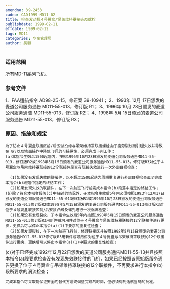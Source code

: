 ```yaml
---
amendno: 39-2453
cadno: CAD1999-MD11-02
title: 检查发动机４号翼盒/吊架维持罩接头及螺栓
publishdate: 1999-02-11
effdate: 1999-02-12
tags: MD11
categories: 华东管理局
author: 吴镝
---
```


### 适用范围 
所有MD-11系列飞机。

<!--more-->
### 参考文件
1、FAA适航指令 AD98-25-15，修正案 39-10941；
 2、1993年 12月 17日颁发的麦道公司服务通告 MD11-55-013，修订版 R1；
 3、1996年 10月 28日颁发的麦道公司服务通告 MD11-55-013，修订版 R2；
 4、1998年 5月 15日颁发的麦道公司服务通告 MD11-55-013，修订版 R3；

### 原因、措施和规定 
    为了防止４号翼盒联接区前/后安装凸缘与吊架维持罩联接螺栓由于疲劳裂纹而引起失效并导致在飞行以及地面操作中降低飞机的可操纵性，必须完成下列工作： 
    (a)本指令生效后1500起落内，按照1996年10月28日颁发的麦道公司服务通告MD11-55-013，修订版R2或1998年5月15日颁发的麦道公司服务通告MD11-55-013，修订版R3对位于４号翼盒与吊架维持罩联接的12个联接件是否有联接失效进行一次外部目视检查： 
       
      (1)如果没有发现失效的联接件，以不超过1500起落为周期重复进行外部目视检查直至完成本指令(b)段落中指定的终结工作； 
      (2)如果发现失效的联接件，在下一次航班飞行前完成本指令(b)段落中指定的终结工作； 
    (b)除了符合本指令段落(c)中描述的情况外，于本指令生效后5年内必须按照1993年12月17日颁发的麦道公司服务通告MD11-55-013修订版R1或1996年10月28日颁发的麦道公司服务通告MD11-55-013修订版R2或1998年5月15日颁发的麦道公司服务通告MD11-55-013修订版R3对位于４号翼盒联接区前/后安装凸缘及螺孔进行一次涡流检查： 
      (1)如果没有发现裂纹，于本指令生效后5年内按照1998年5月15日颁发的麦道公司服务通告MD11-55-013修订版R3用新件或可用件对位于４号翼盒与吊架维持罩联接的12个联接件进行更换，更换后可以停止本指令(a)(1)中要求的重复性检查； 
      (2)如果发现裂纹，在下一次航班飞行前，修理联接区并按照1998年5月15日颁发的麦道公司服务通告MD11-55-013修订版R3用新件或可用件对位于４号翼盒与吊架维持罩联接的12个联接件进行更换，更换后可以停止本指令(a)(1)中要求的重复性检查； 
(c)对于已经完成1992年12月22日颁发的麦道公司服务通告MD11-55-13并且按照本指令(a)段要求检查没有发现失效联接件的飞机，如果已经按照该原始版服务通告更换了位于４号翼盒与吊架维持罩联接的12个联接件，不再要求进行本指令(b)段所要求的涡流检查；

    完成本指令可采取能保证安全的替代方法或调整完成的时间，但必须得到适航当局的批准。
